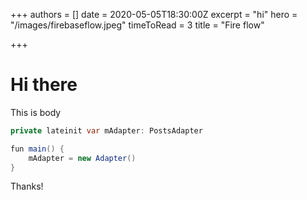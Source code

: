 +++
authors = []
date = 2020-05-05T18:30:00Z
excerpt = "hi"
hero = "/images/firebaseflow.jpeg"
timeToRead = 3
title = "Fire flow"

+++
# Hi there

This is body

```java
private lateinit var mAdapter: PostsAdapter

fun main() {
	mAdapter = new Adapter()
}
```

Thanks!